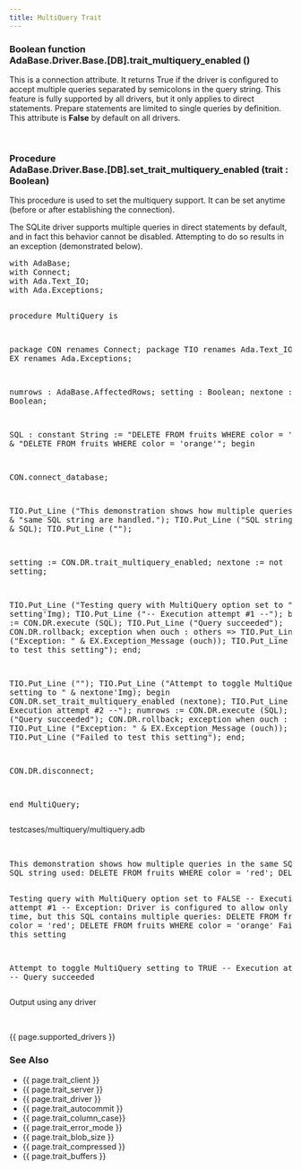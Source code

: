 ```yaml
---
title: MultiQuery Trait
---
```


<div class="leftside">
<h3>Boolean function<br/>
AdaBase.Driver.Base.[DB].trait_multiquery_enabled ()</h3>
<p>This is a connection attribute.  It returns True if the driver is
configured to accept multiple queries separated by semicolons in the
query string.  This feature is fully supported by all drivers, but it
only applies to direct statements.  Prepare statements are limited to
single queries by definition.  This attribute is <b>False</b> by
default on all drivers.
</p>
<br/>
<h3>Procedure<br/>
AdaBase.Driver.Base.[DB].set_trait_multiquery_enabled (trait : Boolean)</h3>
<p>This procedure is used to set the multiquery support.  It can be set
anytime (before or after establishing the connection).</p>
<p>
The SQLite driver supports multiple queries in direct statements by
default, and in fact this behavior cannot be disabled.  Attempting to do
so results in an exception (demonstrated below).
</p>
<pre class="code">
with AdaBase;
with Connect;
with Ada.Text_IO;
with Ada.Exceptions;

procedure MultiQuery is

   package CON renames Connect;
   package TIO renames Ada.Text_IO;
   package EX  renames Ada.Exceptions;

   numrows : AdaBase.AffectedRows;
   setting : Boolean;
   nextone : Boolean;

   SQL : constant String :=
         "DELETE FROM fruits WHERE color = 'red'; " &
         "DELETE FROM fruits WHERE color = 'orange'";
begin

   CON.connect_database;

   TIO.Put_Line ("This demonstration shows how multiple queries in the " &
                 "same SQL string are handled.");
   TIO.Put_Line ("SQL string used: " & SQL);
   TIO.Put_Line ("");

   setting := CON.DR.trait_multiquery_enabled;
   nextone := not setting;

   TIO.Put_Line ("Testing query with MultiQuery option set to " & setting'Img);
   TIO.Put_Line ("--  Execution attempt #1  --");
   begin
      numrows := CON.DR.execute (SQL);
      TIO.Put_Line ("Query succeeded");
      CON.DR.rollback;
   exception
      when ouch : others =>
         TIO.Put_Line ("Exception: " & EX.Exception_Message (ouch));
         TIO.Put_Line ("Failed to test this setting");
   end;

   TIO.Put_Line ("");
   TIO.Put_Line ("Attempt to toggle MultiQuery setting to " & nextone'Img);
   begin
      CON.DR.set_trait_multiquery_enabled (nextone);
      TIO.Put_Line ("--  Execution attempt #2  --");
      numrows := CON.DR.execute (SQL);
      TIO.Put_Line ("Query succeeded");
      CON.DR.rollback;
   exception
      when ouch : others =>
         TIO.Put_Line ("Exception: " & EX.Exception_Message (ouch));
         TIO.Put_Line ("Failed to test this setting");
   end;

   CON.DR.disconnect;

end MultiQuery;
</pre>
<p class="caption">testcases/multiquery/multiquery.adb</p>
<br/>
<pre class="output">
This demonstration shows how multiple queries in the same SQL string are handled.
SQL string used: DELETE FROM fruits WHERE color = 'red'; DELETE FROM fruits WHERE color = 'orange'

Testing query with MultiQuery option set to FALSE
--  Execution attempt #1  --
Exception: Driver is configured to allow only one query at time, but this SQL contains multiple queries: DELETE FROM fruits WHERE color = 'red'; DELETE FROM fruits WHERE color = 'orange'
Failed to test this setting

Attempt to toggle MultiQuery setting to TRUE
--  Execution attempt #2  --
Query succeeded
</pre>
<p class="caption">Output using any driver</p>

<br/>
<p>{{ page.supported_drivers }}</p>
</div>
<div class="sidenav">
  <h3>See Also</h3>
  <ul>
    <li>{{ page.trait_client }}</li>
    <li>{{ page.trait_server }}</li>
    <li>{{ page.trait_driver }}</li>
    <li>{{ page.trait_autocommit }}</li>
    <li>{{ page.trait_column_case}}</li>
    <li>{{ page.trait_error_mode }}</li>
    <li>{{ page.trait_blob_size }}</li>
    <li>{{ page.trait_compressed }}</li>
    <li>{{ page.trait_buffers }}</li>
  </ul>
</div>
